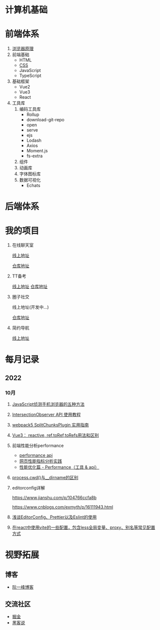 # 计算机基础

# 前端体系

1. [浏览器原理](https://github.com/webpon/blog/blob/master/%E5%89%8D%E7%AB%AF%E4%BD%93%E7%B3%BB/%E6%B5%8F%E8%A7%88%E5%99%A8%E5%8E%9F%E7%90%86.md)
2. 前端基础
   - HTML
   - [CSS](https://github.com/webpon/blog/blob/master/%E5%89%8D%E7%AB%AF%E4%BD%93%E7%B3%BB/CSS/CSS.md)
   - JavaScript
   - TypeScript
3. 基础框架
   - Vue2
   - Vue3
   - React
4. 工具库
   1. 编码工具库
      - Rollup
      - download-git-repo
      - open
      - serve
      - ejs
      - Lodash
      - Axios
      - Moment.js
      - fs-extra
   2. 组件
   3. 动画库
   4. 字体图标库
   5. 数据可视化
      - Echats

# 后端体系

# 我的项目

1. 在线聊天室

   [线上地址](http://39.103.233.82/chat)

   [仓库地址](https://github.com/webpon/chat)

2. TT备考

   [线上地址](https://webpon-img.oss-cn-guangzhou.aliyuncs.com/ttBook.png)
   [仓库地址](https://github.com/webpon/TTBook)

3. 圈子社交

   线上地址(开发中...)

   [仓库地址](https://github.com/webpon/SocialCircle)

4. 简约导航

   [线上地址](http://gitopenchina.gitee.io/simple-navigation/)

# 每月记录

## 2022

### 10月

1. [JavaScript侦测手机浏览器的五种方法](https://www.ruanyifeng.com/blog/2021/09/detecting-mobile-browser.html)

2. [IntersectionObserver API 使用教程](https://www.ruanyifeng.com/blog/2016/11/intersectionobserver_api.html)

3. [webpack5 SplitChunksPlugin 实用指南](https://juejin.cn/post/6844903680307625997)

4. [Vue3： reactive, ref,toRef,toRefs用法和区别](https://juejin.cn/post/7034038818139275294#heading-4)

5. 前端性能分析performance

   - [performance api](https://juejin.cn/post/7093117675366252575)
   - [网页性能指标分析实践](https://juejin.cn/post/7080555655374831623)
   - [性能优化篇 - Performance（工具 & api）](https://juejin.cn/post/6844903801518981133#heading-40)

6. [process.cwd()与__dirname的区别](https://cloud.tencent.com/developer/article/1481303)

7. editorconfig详解

   https://www.jianshu.com/p/104766ccfa8b

   https://www.cnblogs.com/exmyth/p/16111943.html

8. [浅谈EditorConfig、Prettier以及Eslint的使用](https://blog.csdn.net/qq_36697163/article/details/120712958)

9. [在react中使用vite的一些配置，包含less全局变量、proxy、别名等常见配置方式](https://blog.csdn.net/yun_master/article/details/120050054?utm_medium=distribute.pc_relevant.none-task-blog-2~default~baidujs_baidulandingword~default-0-120050054-blog-122637228.pc_relevant_recovery_v2&spm=1001.2101.3001.4242.1&utm_relevant_index=3)

# 视野拓展

## 博客

- [阮一峰博客](https://www.ruanyifeng.com/)

## 交流社区

- [掘金](https://juejin.cn/)
- [黑客说](https://hackertalk.net/)
